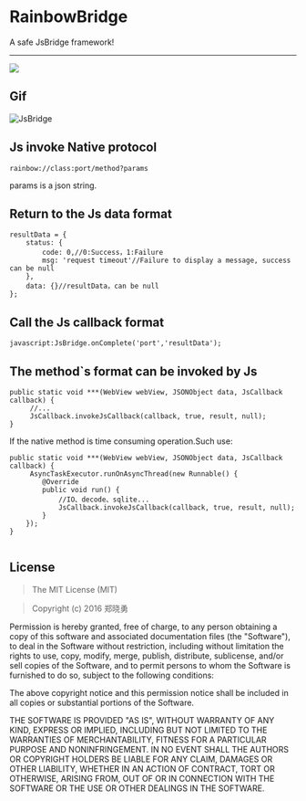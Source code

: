 # **RainbowBridge**
A safe JsBridge framework!

----

![](https://img.shields.io/badge/Android%20Arsenal-JsBridge-green.svg)
## Gif
![JsBridge](http://7xswxf.com2.z0.glb.clouddn.com/blog/js.gif)

## **Js invoke Native protocol**

```
rainbow://class:port/method?params
```
params is a json string.

## **Return to the Js data format**

```
resultData = {
    status: {
        code: 0,//0:Success，1:Failure
        msg: 'request timeout'//Failure to display a message, success can be null
    },
    data: {}//resultData，can be null
};
```
## **Call the Js callback format**

```
javascript:JsBridge.onComplete('port','resultData');
```
## **The method`s format can be invoked by Js**

```
public static void ***(WebView webView, JSONObject data, JsCallback callback) {
	 //...
	 JsCallback.invokeJsCallback(callback, true, result, null);
}
```
If the native method is time consuming operation.Such use:

```
public static void ***(WebView webView, JSONObject data, JsCallback callback) {
	 AsyncTaskExecutor.runOnAsyncThread(new Runnable() {
        @Override
        public void run() {
            //IO、decode、sqlite... 
            JsCallback.invokeJsCallback(callback, true, result, null);
        }
    });
}
        
```

## License
> The MIT License (MIT)

> Copyright (c) 2016 郑晓勇
>
Permission is hereby granted, free of charge, to any person obtaining a copy
of this software and associated documentation files (the "Software"), to deal
in the Software without restriction, including without limitation the rights
to use, copy, modify, merge, publish, distribute, sublicense, and/or sell
copies of the Software, and to permit persons to whom the Software is
furnished to do so, subject to the following conditions:
>
The above copyright notice and this permission notice shall be included in all
copies or substantial portions of the Software.
>
THE SOFTWARE IS PROVIDED "AS IS", WITHOUT WARRANTY OF ANY KIND, EXPRESS OR
IMPLIED, INCLUDING BUT NOT LIMITED TO THE WARRANTIES OF MERCHANTABILITY,
FITNESS FOR A PARTICULAR PURPOSE AND NONINFRINGEMENT. IN NO EVENT SHALL THE
AUTHORS OR COPYRIGHT HOLDERS BE LIABLE FOR ANY CLAIM, DAMAGES OR OTHER
LIABILITY, WHETHER IN AN ACTION OF CONTRACT, TORT OR OTHERWISE, ARISING FROM,
OUT OF OR IN CONNECTION WITH THE SOFTWARE OR THE USE OR OTHER DEALINGS IN THE
SOFTWARE.


